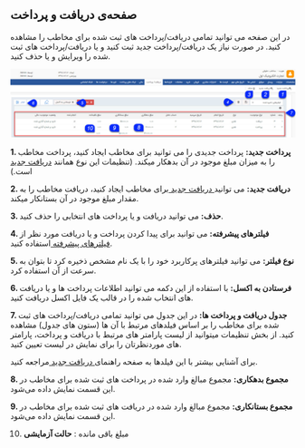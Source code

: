 ﻿##  صفحه‌ی دریافت و پرداخت 



در این صفحه می توانید تمامی دریافت/پرداخت های ثبت شده برای مخاطب را مشاهده کنید. در صورت نیاز یک دریافت/پرداخت جدید ثبت کنید و یا دریافت/پرداخت های ثبت شده را ویرایش و یا حذف کنید.

![](ReceiptPayment.jpg)

**1. پرداخت جدید:** پرداخت جدیدی را می توانید برای مخاطب ایجاد کنید، پرداخت مخاطب را به میزان مبلغ موجود در آن بدهکار میکند. (تنظیمات این نوع همانند [دریافت جدید](https://github.com/1stco/PayamGostarDocs/blob/master/help%202.5.4/Integrated-bank/Database/Records/Get%20new/Get%20new.md) است.)

**2. دریافت جدید:** می توانید[ دریافت جدید ](https://github.com/1stco/PayamGostarDocs/blob/master/help%202.5.4/Integrated-bank/Database/Records/Get%20new/Get%20new.md) برای مخاطب ایجاد کنید، دریافت مخاطب را به مقدار مبلغ موجود در آن بستانکار میکند.

**3. حذف:** می توانید دریافت و یا پرداخت های انتخابی را حذف کنید.

**4. فیلترهای پیشرفته:** می توانید برای پیدا کردن پرداخت و یا دریافت مورد نظر از[ فیلترهای پیشرفته ](https://github.com/1stco/PayamGostarDocs/blob/master/help%202.5.4/Customer-relationship-management/Advanced-filter/Advanced-filter.md)استفاده کنید.

**5. نوع فیلتر:** می توانید فیلترهای پرکاربرد خود را با یک نام مشخص ذخیره کرد تا بتوان به سرعت از آن استفاده کرد.

**6. فرستادن به اکسل:** با استفاده از این دکمه می توانید اطلاعات پرداخت ها و یا دریافت های انتخاب شده را در قالب یک فایل اکسل دریافت کنید.

**7. جدول دریافت و پرداخت ها:** در این جدول می توانید تمامی دریافت/پرداخت های ثبت شده برای مخاطب را بر اساس فیلدهای مرتبط با آن ها (ستون های جدول) مشاهده کنید. از بخش تنظیمات میتوانید از لیست پارامتر های مرتبط با دریافت و پرداخت، پارامتر های موردنظرتان را برای نمایش در لیست تعیین کنید.

برای آشنایی بیشتر با این فیلدها به صفحه راهنمای[ دریافت جدید ](https://github.com/1stco/PayamGostarDocs/blob/master/help%202.5.4/Integrated-bank/Database/Records/Get%20new/Get%20new.md)مراجعه کنید.

**8. مجموع بدهکاری:** مجموع مبالغ وارد شده در پرداخت های ثبت شده برای مخاطب در این قسمت نمایش داده می‌شود.

**9. مجموع بستانکاری:** مجموع مبالغ وارد شده در دریافت های ثبت شده برای مخاطب در این قسمت نمایش داده می‌شود.

10. مبلغ باقی مانده : **حالت آزمایشی**
